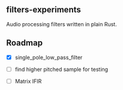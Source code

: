 
## filters-experiments

Audio processing filters written in plain Rust. 

## Roadmap

- [X] single_pole_low_pass_filter
- [ ] find higher pitched sample for testing
- [ ] Matrix IFIR

